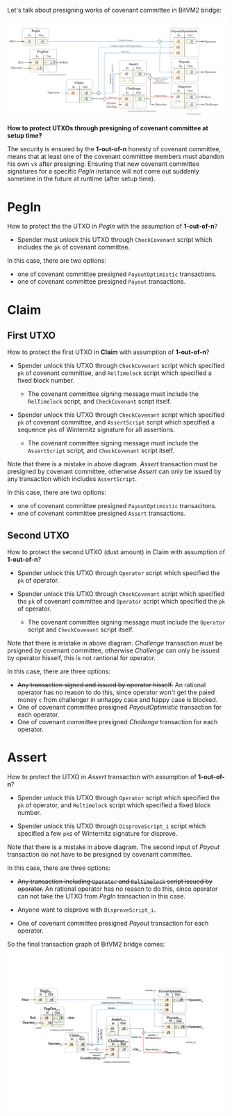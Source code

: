 Let's talk about presigning works of covenant committee in BitVM2 bridge:

![Fig-6](./fig-6.png)

**How to protect UTXOs through presigning of covenant committee at setup time?**



The security is ensured by the **1-out-of-n** honesty of covenant committee, means that at least one of the covenant committee members must abandon his own `vk` after presigning. Ensuring that new covenant committee signatures for a specific *PegIn* instance will not come out suddenly sometime in the future at runtime (after setup time).



# PegIn

How to protect the the UTXO in *PegIn* with the assumption of **1-out-of-n**?



- Spender must unlock this UTXO through `CheckCovenant` script which includes the `pk` of covenant committee.

In this case, there are two options:

- one of covenant committee presigned `PayoutOptimistic` transactions.
- one of covenant committee presigned `Payout` transactions.

 

# Claim

## First UTXO

How to protect the first UTXO in **Claim** with assumption of **1-out-of-n**?



- Spender unlock this UTXO through `CheckCovenant` script which specified `pk` of covenant committee, and `RelTimelock` script which specified a fixed block number.
  
  - The covenant committee signing message must include the `RelTimelock` script, and `CheckCovenant` script itself.

- Spender unlock this UTXO through `CheckCovenant` script which specified `pk` of covenant committee, and `AssertScript` script which specified a sequence `pk`s of Winternitz signature for all assertions.
  
  - The covenant committee signing message must include the `AssertScript` script, and `CheckCovenant` script itself.



Note that there is a mistake in above diagram. *Assert* transaction must be presigned by covenant committee, otherwise *Assert* can only be issued by any transaction which includes `AssertScript`.



In this case, there are two options:

- one of covenant committee presigned `PayoutOptimistic` transacitons.
- one of covenant committee presigned `Assert` transactions.

## Second UTXO

How to protect the second UTXO (dust amount) in Claim with assumption of **1-out-of-n**?



- Spender unlock this UTXO through `Operator` script which specified the `pk` of operator.

- Spender unlock this UTXO through `CheckCovenant` script which specified the `pk` of covenant committee and `Operator` script which specified the `pk` of operator. 
  
  - The covenant committee signing message must include the `Operator` script and `CheckCovenant` script itself.



Note that there is mistake in above diagram. *Challenge* transaction must be prsigned by covenant committee, otherwise *Challenge* can only be issued by operator hisself, this is not rantional for operator.



In this case, there are three options:

- ~~Any transaction signed and issued by operator hisself.~~ An rational operator has no reason to do this, since operator won't get the paied money `c` from challenger in unhappy case and happy case is blocked.
- One of covenant committee presigned *PayoutOptimistic* transaction for each operator.
- One of covenant committee presigned *Challenge* transaction for each operator.



# Assert

How to protect the UTXO in *Assert* transaction with assumption of **1-out-of-n**?



- Spender unlock this UTXO through `Operator` script which specified the `pk` of operator, and `Reltimelock` script which specified a fixed block number.

- Spender unlock this UTXO through `DisproveScript_i` script which specified a few  `pk`s of Winternitz signature for disprove.



Note that there is a mistake in above diagram. The second input of *Payout* transaction do not have to be presigned by covenant committee. 



In this case, there are three options:

- ~~Any transaction including `Operator` and `Reltimelock` script issued by operator.~~  An rational operator has no reason to do this, since operator can not take the UTXO from *PegIn* transaction in this case.

- Anyone want to disprove with `DisproveScript_i`.

- One of covenant committee presigned *Payout* transaction for each operator.



So the final transaction graph of BitVM2 bridge comes:
![new-fig-6](./fig-6-new.png)